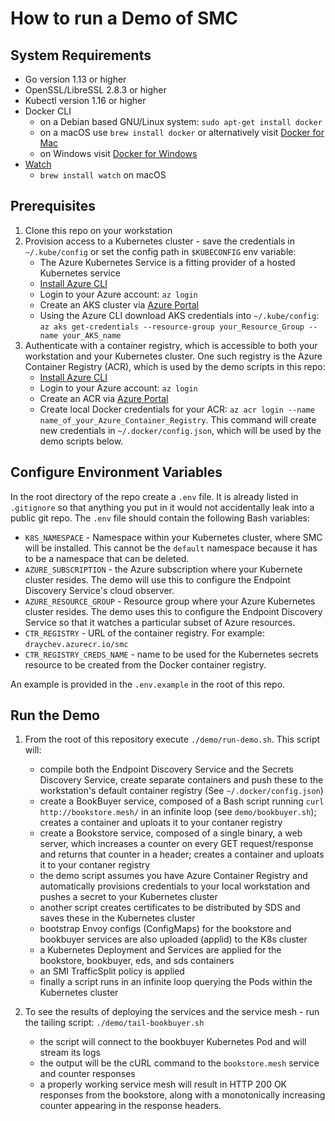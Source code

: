 # How to run a Demo of SMC

## System Requirements
- Go version 1.13 or higher
- OpenSSL/LibreSSL 2.8.3 or higher
- Kubectl version 1.16 or higher
- Docker CLI
   - on a Debian based GNU/Linux system: `sudo apt-get install docker`
   - on a macOS use `brew install docker` or alternatively visit [Docker for Mac](https://docs.docker.com/docker-for-mac/install/)
   - on Windows visit [Docker for Windows](https://docs.docker.com/docker-for-windows/install/)
- [Watch](http://www.linfo.org/watch.html)
   - `brew install watch` on macOS

## Prerequisites
1. Clone this repo on your workstation
1. Provision access to a Kubernetes cluster - save the credentials in `~/.kube/config` or set the config path in `$KUBECONFIG` env variable:
   - The Azure Kubernetes Service is a fitting provider of a hosted Kubernetes service
   - [Install Azure CLI](https://docs.microsoft.com/en-us/cli/azure/install-azure-cli)
   - Login to your Azure account: `az login`
   - Create an AKS cluster via [Azure Portal](https://portal.azure.com/)
   - Using the Azure CLI download AKS credentials into `~/.kube/config`: `az aks get-credentials --resource-group your_Resource_Group --name your_AKS_name`
1. Authenticate with a container registry, which is accessible to both your workstation and your Kubernetes cluster. One such registry is the Azure Container Registry (ACR), which is used by the demo scripts in this repo:
   - [Install Azure CLI](https://docs.microsoft.com/en-us/cli/azure/install-azure-cli)
   - Login to your Azure account: `az login`
   - Create an ACR via [Azure Portal](https://portal.azure.com/)
   - Create local Docker credentials for your ACR: `az acr login --name name_of_your_Azure_Container_Registry`. This command will create new credentials in `~/.docker/config.json`, which will be used by the demo scripts below.

## Configure Environment Variables
In the root directory of the repo create a `.env` file. It is already listed in `.gitignore` so that anything you put in it would not accidentally leak into a public git repo. The `.env` file should contain the following Bash variables:
   - `K8S_NAMESPACE` - Namespace within your Kubernetes cluster, where SMC will be installed. This cannot be the `default` namespace because it has to be a namespace that can be deleted.
   - `AZURE_SUBSCRIPTION` - the Azure subscription where your Kubernete cluster resides. The demo will use this to configure the Endpoint Discovery Service's cloud observer.
   - `AZURE_RESOURCE_GROUP` - Resource group where your Azure Kubernetes cluster resides. The demo uses this to configure the Endpoint Discovery Service so that it watches a particular subset of Azure resources.
   - `CTR_REGISTRY` - URL of the container registry. For example: `draychev.azurecr.io/smc`
   - `CTR_REGISTRY_CREDS_NAME` - name to be used for the Kubernetes secrets resource to be created from the Docker container registry.

An example is provided in the `.env.example` in the root of this repo.

## Run the Demo
1. From the root of this repository execute `./demo/run-demo.sh`. This script will:
   - compile both the Endpoint Discovery Service and the Secrets Discovery Service, create separate containers and push these to the workstation's default container registry (See `~/.docker/config.json`)
   - create a BookBuyer service, composed of a Bash script running `curl http://bookstore.mesh/` in an infinite loop (see `demo/bookbuyer.sh`); creates a container and uploats it to your contaner registry
   - create a Bookstore service, composed of a single binary, a web server, which increases a counter on every GET request/response and returns that counter in a header; creates a container and uploats it to your contaner registry
   - the demo script assumes you have Azure Container Registry and automatically provisions credentials to your local workstation and pushes a secret to your Kubernetes cluster
   - another script creates certificates to be distributed by SDS and saves these in the Kubernetes cluster
   - bootstrap Envoy configs (ConfigMaps) for the bookstore and bookbuyer services are also uploaded (applid) to the K8s cluster
   - a Kubernetes Deployment and Services are applied for the bookstore, bookbuyer, eds, and sds containers
   - an SMI TrafficSplit policy is applied
   - finally a script runs in an infinite loop querying the Pods within the Kubernetes cluster

1. To see the results of deploying the services and the service mesh - run the tailing script: `./demo/tail-bookbuyer.sh`
   - the script will connect to the bookbuyer Kubernetes Pod and will stream its logs
   - the output will be the cURL command to the `bookstore.mesh` service and counter responses
   - a properly working service mesh will result in HTTP 200 OK responses from the bookstore, along with a monotonically increasing counter appearing in the response headers.
